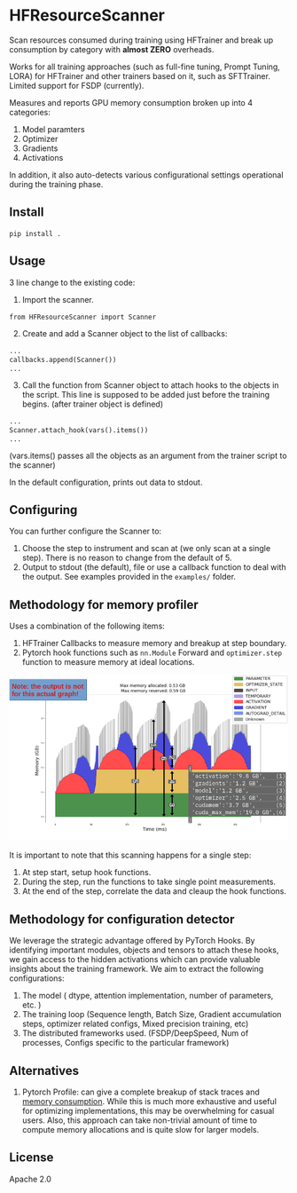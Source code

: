 # HFResourceScanner

Scan resources consumed during training using HFTrainer and break up consumption by category with **almost ZERO** overheads.

Works for all training approaches (such as full-fine tuning, Prompt Tuning, LORA) for HFTrainer and other trainers based on it, such as SFTTrainer. Limited support for FSDP (currently).

Measures and reports GPU memory consumption broken up into 4 categories:
1. Model paramters
2. Optimizer
3. Gradients
4. Activations

In addition, it also auto-detects various configurational settings operational during the training phase. 

## Install

```
pip install .
```

## Usage

3 line change to the existing code:

1. Import the scanner.
```
from HFResourceScanner import Scanner
```


2. Create and add a Scanner object to the list of callbacks:
```
...
callbacks.append(Scanner())
...
```

3. Call the function from Scanner object to attach hooks to the objects in the script. This line is supposed to be added just before the training begins. (after trainer object is defined)
```
...
Scanner.attach_hook(vars().items())
...
```
(vars.items() passes all the objects as an argument from the trainer script to the scanner)

In the default configuration, prints out data to stdout.

## Configuring

You can further configure the Scanner to:
1. Choose the step to instrument and scan at (we only scan at a single step). There is no reason to change from the default of 5.
2. Output to stdout (the default), file or use a callback function to deal with the output. See examples provided in the `examples/` folder.

## Methodology for memory profiler

Uses a combination of the following items:

1. HFTrainer Callbacks to measure memory and breakup at step boundary.
2. Pytorch hook functions such as `nn.Module` Forward and `optimizer.step` function to measure memory at ideal locations.

![Memory breakup](./imgs/memory.png)

It is important to note that this scanning happens for a single step:
1. At step start, setup hook functions.
2. During the step, run the functions to take single point measurements.
3. At the end of the step, correlate the data and cleaup the hook functions.

## Methodology for configuration detector

We leverage the strategic advantage offered by PyTorch Hooks.
By identifying important modules, objects and tensors to attach these hooks, we gain access to the hidden activations which can provide valuable insights about the training framework.
We aim to extract the following configurations:
1. The model ( dtype, attention implementation, number of parameters, etc. )
2. The training loop (Sequence length, Batch Size, Gradient accumulation steps, optimizer related configs, Mixed precision training, etc)
3. The distributed frameworks used. (FSDP/DeepSpeed, Num of processes, Configs specific to the particular framework)

## Alternatives

1. Pytorch Profile: can give a complete breakup of stack traces and [memory consumption](https://pytorch.org/blog/understanding-gpu-memory-1/). While this is much more exhaustive and useful for optimizing implementations, this may be overwhelming for casual users. Also, this approach can take non-trivial amount of time to compute memory allocations and is quite slow for larger models.

## License

Apache 2.0
